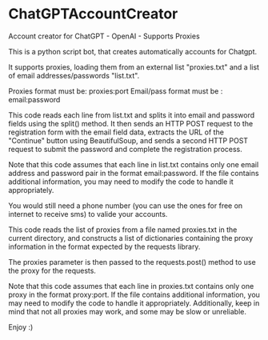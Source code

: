 # ChatGPTAccountCreator
Account creator for ChatGPT - OpenAI - Supports Proxies

This is a python script bot, that creates automatically accounts for Chatgpt.

It supports proxies, loading them from an external list "proxies.txt" and a list of email addresses/passwords "list.txt".

Proxies format must be: proxies:port
Email/pass format must be : email:password

This code reads each line from list.txt and splits it into email and password fields using the split() method. It then sends an HTTP POST request to the registration form with the email field data, extracts the URL of the "Continue" button using BeautifulSoup, and sends a second HTTP POST request to submit the password and complete the registration process.

Note that this code assumes that each line in list.txt contains only one email address and password pair in the format email:password. If the file contains additional information, you may need to modify the code to handle it appropriately.

You would still need a phone number (you can use the ones for free on internet to receive sms) to valide your accounts.


This code reads the list of proxies from a file named proxies.txt in the current directory, and constructs a list of dictionaries containing the proxy information in the format expected by the requests library.

The proxies parameter is then passed to the requests.post() method to use the proxy for the requests.

Note that this code assumes that each line in proxies.txt contains only one proxy in the format proxy:port. If the file contains additional information, you may need to modify the code to handle it appropriately. Additionally, keep in mind that not all proxies may work, and some may be slow or unreliable.


Enjoy :)
